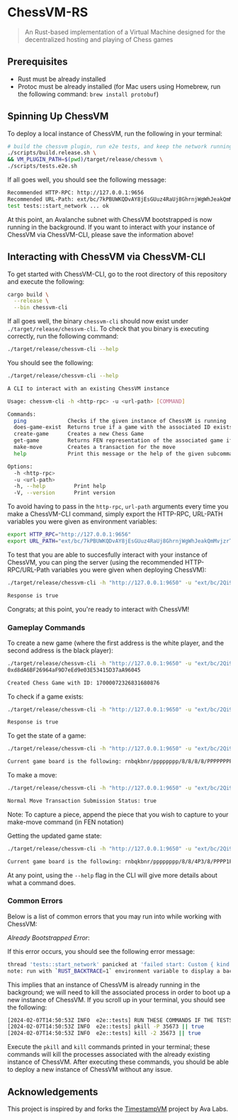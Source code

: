 # ChessVM-RS

> An Rust-based implementation of a Virtual Machine designed for the
> decentralized hosting and playing of Chess games

## Prerequisites

-   Rust must be already installed
-   Protoc must be already installed (for Mac users using Homebrew, run the
    following command: `brew install protobuf`)

## Spinning Up ChessVM

To deploy a local instance of ChessVM, run the following in your terminal:

```bash
# build the chessvm plugin, run e2e tests, and keep the network running
./scripts/build.release.sh \
&& VM_PLUGIN_PATH=$(pwd)/target/release/chessvm \
./scripts/tests.e2e.sh
```

If all goes well, you should see the following message:

```bash
Recommended HTTP-RPC: http://127.0.0.1:9656
Recommended URL-Path: ext/bc/7kPBUWKQDvAY8jEsGUuz4RaUj8GhrnjWgWhJeakQmMvjzrTUo/rpc
test tests::start_network ... ok
```

At this point, an Avalanche subnet with ChessVM bootstrapped is now running in
the background. If you want to interact with your instance of ChessVM via
ChessVM-CLI, please save the information above!

## Interacting with ChessVM via ChessVM-CLI

To get started with ChessVM-CLI, go to the root directory of this repository and
execute the following:

```bash
cargo build \
  --release \
  --bin chessvm-cli
```

If all goes well, the binary `chessvm-cli` should now exist under
`./target/release/chessvm-cli`. To check that you binary is executing correctly,
run the following command:

```bash
./target/release/chessvm-cli --help
```

You should see the following:

```bash
./target/release/chessvm-cli --help

A CLI to interact with an existing ChessVM instance

Usage: chessvm-cli -h <http-rpc> -u <url-path> [COMMAND]

Commands:
  ping             Checks if the given instance of ChessVM is running
  does-game-exist  Returns true if a game with the associated ID exists, false otherwise
  create-game      Creates a new Chess Game
  get-game         Returns FEN representation of the associated game if it exists
  make-move        Creates a transaction for the move
  help             Print this message or the help of the given subcommand(s)

Options:
  -h <http-rpc>
  -u <url-path>
  -h, --help         Print help
  -V, --version      Print version
```

To avoid having to pass in the `http-rpc`, `url-path` arguments every time you
make a ChessVM-CLI command, simply export the HTTP-RPC, URL-PATH variables you
were given as environment variables:

```bash
export HTTP_RPC="http://127.0.0.1:9656"
export URL_PATH="ext/bc/7kPBUWKQDvAY8jEsGUuz4RaUj8GhrnjWgWhJeakQmMvjzrTUo/rpc"
```

To test that you are able to succesfully interact with your instance of ChessVM,
you can ping the server (using the recommended HTTP-RPC/URL-Path variables you
were given when deploying ChessVM):

```bash
./target/release/chessvm-cli -h "http://127.0.0.1:9650" -u "ext/bc/2Qi9MXGenu8FxAPKjZqCjd7ev9QwFETTzdM7HeV9uV7cmfUR1K/rpc" ping

Response is true
```

Congrats; at this point, you're ready to interact with ChessVM!

### Gameplay Commands

To create a new game (where the first address is the white player, and the
second address is the black player):

```bash
./target/release/chessvm-cli -h "http://127.0.0.1:9650" -u "ext/bc/2Qi9MXGenu8FxAPKjZqCjd7ev9QwFETTzdM7HeV9uV7cmfUR1K/rpc" create-game 0x7f610402ccc4CC1BEbcE9699819200f5f28ED6e3
0xd8dA6BF26964aF9D7eEd9e03E53415D37aA96045

Created Chess Game with ID: 17000072326831680876
```

To check if a game exists:

```bash
./target/release/chessvm-cli -h "http://127.0.0.1:9650" -u "ext/bc/2Qi9MXGenu8FxAPKjZqCjd7ev9QwFETTzdM7HeV9uV7cmfUR1K/rpc" does-game-exist 17000072326831680876

Response is true
```

To get the state of a game:

```bash
./target/release/chessvm-cli -h "http://127.0.0.1:9650" -u "ext/bc/2Qi9MXGenu8FxAPKjZqCjd7ev9QwFETTzdM7HeV9uV7cmfUR1K/rpc" get-game 17000072326831680876

Current game board is the following: rnbqkbnr/pppppppp/8/8/8/8/PPPPPPPP/RNBQKBNR
```

To make a move:

```bash
./target/release/chessvm-cli -h "http://127.0.0.1:9650" -u "ext/bc/2Qi9MXGenu8FxAPKjZqCjd7ev9QwFETTzdM7HeV9uV7cmfUR1K/rpc" make-move normal 0x7f610402ccc4CC1BEbcE9699819200f5f28ED6e3 17000072326831680876 P e2 e4

Normal Move Transaction Submission Status: true
```

Note: To capture a piece, append the piece that you wish to capture to your make-move command (in FEN notation)

Getting the updated game state:

```bash
./target/release/chessvm-cli -h "http://127.0.0.1:9650" -u "ext/bc/2Qi9MXGenu8FxAPKjZqCjd7ev9QwFETTzdM7HeV9uV7cmfUR1K/rpc" get-game 17000072326831680876

Current game board is the following: rnbqkbnr/pppppppp/8/8/4P3/8/PPPP1PPP/RNBQKBNR
```

At any point, using the `--help` flag in the CLI will give more details about
what a command does.

### Common Errors

Below is a list of common errors that you may run into while working with
ChessVM:

_Already Bootstrapped Error_:

If this error occurs, you should see the following error message:

```bash
thread 'tests::start_network' panicked at 'failed start: Custom { kind: Other, error: "failed stop 'status: Unknown, message: \"already bootstrapped\", details: [], metadata: MetadataMap { headers: {\"content-type\": \"application/grpc\"} }'" }', tests/e2e/src/tests/mod.rs:475:10
note: run with `RUST_BACKTRACE=1` environment variable to display a backtrace
```

This implies that an instance of ChessVM is already running in the background;
we will need to kill the associated process in order to boot up a new instance
of ChessVM. If you scroll up in your terminal, you should see the following:

```bash
[2024-02-07T14:50:53Z INFO  e2e::tests] RUN THESE COMMANDS IF THE TESTS FAIL
[2024-02-07T14:50:53Z INFO  e2e::tests] pkill -P 35673 || true
[2024-02-07T14:50:53Z INFO  e2e::tests] kill -2 35673 || true
```

Execute the `pkill` and `kill` commands printed in your terminal; these commands
will kill the processes associated with the already existing instance of
ChessVM. After executing these commands, you should be able to deploy a new
instance of ChessVM without any issue.

## Acknowledgements

This project is inspired by and forks the
[TimestampVM](https://github.com/ava-labs/timestampvm-rs) project by Ava Labs.
